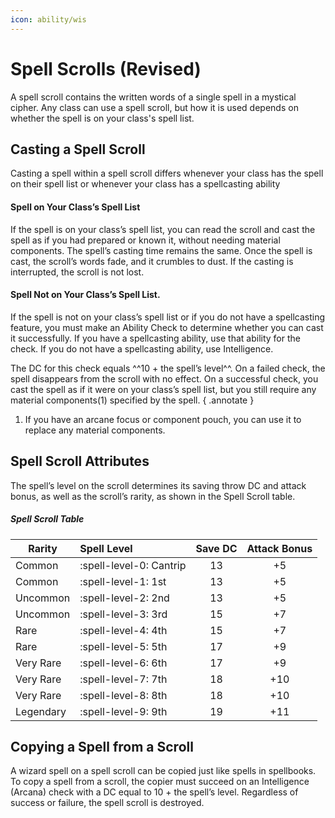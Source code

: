 ```yaml
---
icon: ability/wis
---
```


# Spell Scrolls (Revised)

A spell scroll contains the written words of a single spell in a mystical cipher. Any class can use a spell scroll, but how it is used depends on whether the spell is on your class's spell list.

## Casting a Spell Scroll

Casting a spell within a spell scroll differs whenever your class has the spell on their spell list or whenever your class has a spellcasting ability

#### Spell on Your Class’s Spell List

If the spell is on your class’s spell list, you can read the scroll and cast the spell as if you had prepared or known it, without needing material components. The spell’s casting time remains the same. Once the spell is cast, the scroll’s words fade, and it crumbles to dust. If the casting is interrupted, the scroll is not lost.

#### Spell Not on Your Class’s Spell List.

If the spell is not on your class’s spell list or if you do not have a spellcasting feature, you must make an Ability Check to determine whether you can cast it successfully. If you have a spellcasting ability, use that ability for the check. If you do not have a spellcasting ability, use Intelligence. 

The DC for this check equals ^^10 + the spell’s level^^. On a failed check, the spell disappears from the scroll with no effect. On a successful check, you cast the spell as if it were on your class’s spell list, but you still require any material components(1) specified by the spell.
{ .annotate }

1.  If you have an arcane focus or component pouch, you can use it to replace any material components.

## Spell Scroll Attributes

The spell’s level on the scroll determines its saving throw DC and attack bonus, as well as the scroll’s rarity, as shown in the Spell Scroll table.

##### Spell Scroll Table

| Rarity | Spell Level | Save DC | Attack Bonus |
|---|:--|:-:|:-:|
| Common | :spell-level-0: Cantrip | 13 | +5 |
| Common | :spell-level-1: 1st | 13 | +5 |
| Uncommon | :spell-level-2: 2nd | 13 | +5 |
| Uncommon | :spell-level-3: 3rd | 15 | +7 |
| Rare | :spell-level-4: 4th | 15 | +7 |
| Rare | :spell-level-5: 5th | 17 | +9 |
| Very Rare | :spell-level-6: 6th | 17 | +9 |
| Very Rare | :spell-level-7: 7th | 18 | +10 |
| Very Rare | :spell-level-8: 8th | 18 | +10 |
| Legendary | :spell-level-9: 9th | 19 | +11 |

## Copying a Spell from a Scroll

A wizard spell on a spell scroll can be copied just like spells in spellbooks. To copy a spell from a scroll, the copier must succeed on an Intelligence (Arcana) check with a DC equal to 10 + the spell’s level. Regardless of success or failure, the spell scroll is destroyed.